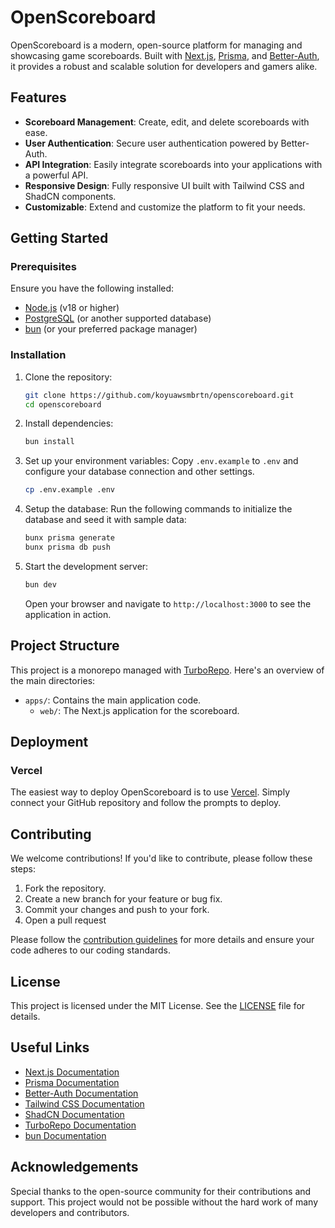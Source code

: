 # OpenScoreboard

OpenScoreboard is a modern, open-source platform for managing and showcasing game scoreboards. Built with [Next.js](https://nextjs.org), [Prisma](https://www.prisma.io), and [Better-Auth](https://better-auth.dev), it provides a robust and scalable solution for developers and gamers alike.

## Features

- **Scoreboard Management**: Create, edit, and delete scoreboards with ease.
- **User Authentication**: Secure user authentication powered by Better-Auth.
- **API Integration**: Easily integrate scoreboards into your applications with a powerful API.
- **Responsive Design**: Fully responsive UI built with Tailwind CSS and ShadCN components.
- **Customizable**: Extend and customize the platform to fit your needs.

## Getting Started

### Prerequisites

Ensure you have the following installed:

- [Node.js](https://nodejs.org) (v18 or higher)
- [PostgreSQL](https://www.postgresql.org) (or another supported database)
- [bun](https://bun.sh) (or your preferred package manager)

### Installation

1. Clone the repository:

   ```bash
   git clone https://github.com/koyuawsmbrtn/openscoreboard.git
   cd openscoreboard
    ```
2. Install dependencies:
   ```bash
   bun install
   ```
3. Set up your environment variables:
    Copy `.env.example` to `.env` and configure your database connection and other settings.
    ```bash
    cp .env.example .env
    ```
4. Setup the database:
   Run the following commands to initialize the database and seed it with sample data:
   ```bash
   bunx prisma generate
   bunx prisma db push
   ```
5. Start the development server:
   ```bash
   bun dev
   ```
   Open your browser and navigate to `http://localhost:3000` to see the application in action.

## Project Structure

This project is a monorepo managed with [TurboRepo](https://turbo.build). Here's an overview of the main directories:
- `apps/`: Contains the main application code.
  - `web/`: The Next.js application for the scoreboard.

## Deployment

### Vercel

The easiest way to deploy OpenScoreboard is to use [Vercel](https://vercel.com). Simply connect your GitHub repository and follow the prompts to deploy.

## Contributing

We welcome contributions! If you'd like to contribute, please follow these steps:
1. Fork the repository.
2. Create a new branch for your feature or bug fix.
3. Commit your changes and push to your fork.
4. Open a pull request

Please follow the [contribution guidelines](CONTRIBUTING.md) for more details and ensure your code adheres to our coding standards.

## License
This project is licensed under the MIT License. See the [LICENSE](LICENSE) file for details.

## Useful Links

- [Next.js Documentation](https://nextjs.org/docs)
- [Prisma Documentation](https://www.prisma.io/docs)
- [Better-Auth Documentation](https://better-auth.dev/docs)
- [Tailwind CSS Documentation](https://tailwindcss.com/docs)
- [ShadCN Documentation](https://ui.shadcn.com/docs)
- [TurboRepo Documentation](https://turbo.build/docs)
- [bun Documentation](https://bun.sh/docs)

## Acknowledgements

Special thanks to the open-source community for their contributions and support. This project would not be possible without the hard work of many developers and contributors.